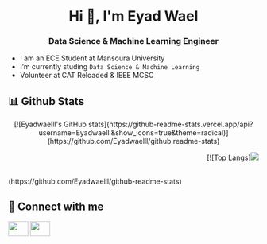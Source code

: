 <h1 align="center">Hi 👋, I'm Eyad Wael </h1>
<h3 align="center"> Data Science & Machine Learning Engineer  </h3>

-  I am an ECE Student at Mansoura University
-  I’m currently studing `Data Science & Machine Learning `
-  Volunteer at CAT Reloaded & IEEE MCSC



## 📊 Github Stats
<p align="center">
[![Eyadwaelll's GitHub stats](https://github-readme-stats.vercel.app/api?username=Eyadwaelll&show_icons=true&theme=radical)](https://github.com/Eyadwaelll/github readme-stats)
<p align="center">

<p align="right">
[![Top Langs]<img src=https://github-readme-stats.vercel.app/api/top-langs/?username=Eyadwaelll&layout=donut-vertical/> </p> <br/>(https://github.com/Eyadwaelll/github-readme-stats)
<p align="right">
  
## 📩 Connect with me
<p align="left">
<a href="https://twitter.com/Eyadwae72180723" target="blank"><img align="center" src="https://cdn.jsdelivr.net/npm/simple-icons@3.0.1/icons/twitter.svg" alt="" height="30" width="40" /></a>
<a href="https://www.linkedin.com/in/eyad-wael-a699881b6/" target="blank"><img align="center" src="https://cdn.jsdelivr.net/npm/simple-icons@3.0.1/icons/linkedin.svg" alt="" height="30" width="40" /></a>
</p>
<!--
**Eyadwaelll/Eyadwaelll** is a ✨ _special_ ✨ repository because its `README.md` (this file) appears on your GitHub profile.

Here are some ideas to get you started:

- 🔭 I’m currently working on ...
- 🌱 I’m currently learning ...
- 👯 I’m looking to collaborate on ...
- 🤔 I’m looking for help with ...
- 💬 Ask me about ...
- 📫 How to reach me: ...
- 😄 Pronouns: ...
- ⚡ Fun fact: ...
-->

